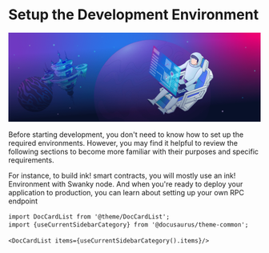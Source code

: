 # Setup the Development Environment
![Development Environment](../assets/environment.png)

Before starting development, you don't need to know how to set up the required environments. However, you may find it helpful to review the following sections to become more familiar with their purposes and specific requirements.

For instance, to build ink! smart contracts, you will mostly use an ink! Environment with Swanky node. And when you're ready to deploy your application to production, you can learn about setting up your own RPC endpoint

```mdx-code-block
import DocCardList from '@theme/DocCardList';
import {useCurrentSidebarCategory} from '@docusaurus/theme-common';

<DocCardList items={useCurrentSidebarCategory().items}/>
```
